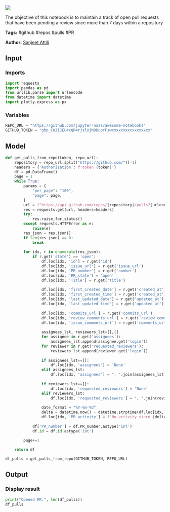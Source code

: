 <a href="https://app.naas.ai/user-redirect/naas/downloader?url=https://raw.githubusercontent.com/jupyter-naas/awesome-notebooks/master/Github/Github_Get_pull_requests_from_repository.ipynb" target="_parent"><img src="https://naasai-public.s3.eu-west-3.amazonaws.com/open_in_naas.svg"/></a>

The objective of this notebook is to maintain a track of open pull requests that have been pending a review since more than 7 days within a repository

**Tags:** #github #repos #pulls #PR

**Author:** [Sanjeet Attili](https://www.linkedin.com/in/sanjeet-attili-760bab190/)

## Input

### Imports


```python
import requests
import pandas as pd
from urllib.parse import urlencode
from datetime import datetime
import plotly.express as px
```

### Variables


```python
REPO_URL = "https://github.com/jupyter-naas/awesome-notebooks"
GITHUB_TOKEN = "ghp_COJiJEU4cQR4rjslUjM9DupYFswxxxxxxxxxxxxxxxxx"
```

## Model


```python
def get_pulls_from_repo(token, repo_url):
    repository = repo_url.split("https://github.com/")[-1]
    headers = {'Authorization': f'token {token}'}
    df = pd.DataFrame()
    page = 1
    while True:
        params = {
            "per_page": "100",
            "page": page,
        }
        url = f"https://api.github.com/repos/{repository}/pulls?{urlencode(params, safe='(),')}"
        res = requests.get(url, headers=headers)
        try:
            res.raise_for_status()
        except requests.HTTPError as e:
            raise(e)
        res_json = res.json()
        if len(res_json) == 0:
            break
        
        for idx, r in enumerate(res_json):
            if r.get('state') == 'open':
                df.loc[idx, 'id'] = r.get('id')
                df.loc[idx, 'issue_url'] = r.get('issue_url')
                df.loc[idx, 'PR_number'] = r.get('number')
                df.loc[idx, 'PR_state'] = 'open'
                df.loc[idx, 'Title'] = r.get('title')
                
                df.loc[idx, 'first_created_date'] = r.get('created_at').strip('Z').split('T')[0]
                df.loc[idx, 'first_created_time'] = r.get('created_at').strip('Z').split('T')[-1]
                df.loc[idx, 'last_updated_date'] = r.get('updated_at').strip('Z').split('T')[0]
                df.loc[idx, 'last_updated_time'] = r.get('updated_at').strip('Z').split('T')[-1]
                
                df.loc[idx, 'commits_url'] = r.get('commits_url')
                df.loc[idx, 'review_comments_url'] = r.get('review_comments_url')
                df.loc[idx, 'issue_comments_url'] = r.get('comments_url')
                
                assignees_lst, reviewers_lst=[],[]
                for assignee in r.get('assignees'):
                    assignees_lst.append(assignee.get('login'))
                for reviewer in r.get('requested_reviewers'):
                    reviewers_lst.append(reviewer.get('login'))
                
                if assignees_lst==[]:
                    df.loc[idx, 'assignees'] = 'None'
                elif assignees_lst:
                    df.loc[idx, 'assignees'] = ", ".join(assignees_lst)
                    
                if reviewers_lst==[]:
                    df.loc[idx, 'requested_reviewers'] = 'None'
                elif reviewers_lst:
                    df.loc[idx, 'requested_reviewers'] = ", ".join(reviewers_lst)
                    
                date_format = "%Y-%m-%d"
                delta = datetime.now() - datetime.strptime(df.loc[idx, 'last_updated_date'], date_format)
                df.loc[idx, 'PR_activity'] = f'No activity since {delta.days} days'
                
            df['PR_number'] = df.PR_number.astype('int')
            df.id = df.id.astype('int')

        page+=1
        
    return df

df_pulls = get_pulls_from_repo(GITHUB_TOKEN, REPO_URL)
```

## Output

### Display result


```python
print("Opened PR:", len(df_pulls))
df_pulls
```

